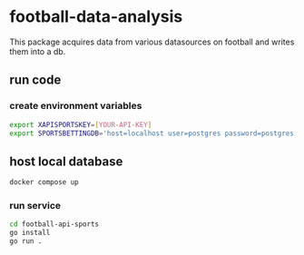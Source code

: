 # football-data-analysis

This package acquires data from various datasources on football and writes them into a db.

## run code

### create environment variables

```bash
export XAPISPORTSKEY=[YOUR-API-KEY]
export SPORTSBETTINGDB='host=localhost user=postgres password=postgres dbname=postgres port=5434'
```

## host local database

```bash
docker compose up
```

### run service

```bash
cd football-api-sports
go install
go run .
```
